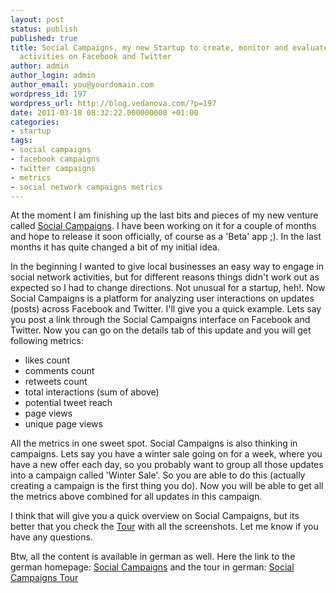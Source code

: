 ```yaml
---
layout: post
status: publish
published: true
title: Social Campaigns, my new Startup to create, monitor and evaluate social network
  activities on Facebook and Twitter
author: admin
author_login: admin
author_email: you@yourdomain.com
wordpress_id: 197
wordpress_url: http://blog.vedanova.com/?p=197
date: 2011-03-18 08:32:22.000000000 +01:00
categories:
- startup
tags:
- social campaigns
- facebook campaigns
- twitter campaigns
- metrics
- social network campaigns metrics
---
```


At the moment I am finishing up the last bits and pieces of my new venture called <a title="Social Campaigns" href="http://www.social-campaigns.com">Social Campaigns</a>. I have been working on it for a couple of months and hope to release it soon officially, of course as a 'Beta' app ;). In the last months it has quite changed a bit of my initial idea.

In the beginning I wanted to give local businesses an easy way to engage in social network activities, but for different reasons things didn't work out as expected so I had to change directions. Not unusual for a startup, heh!. Now Social Campaigns is a platform for analyzing user interactions on updates (posts) across Facebook and Twitter. I'll give you a quick example. Lets say you post a link through the Social Campaigns interface on Facebook and Twitter. Now you can go on the details tab of this update and you will get following metrics:
<ul>
	<li>likes count</li>
	<li>comments count</li>
	<li>retweets count</li>
	<li>total interactions (sum of above)</li>
	<li>potential tweet reach</li>
	<li>page views</li>
	<li>unique page views</li>
</ul>
All the metrics in one sweet spot. Social Campaigns is also thinking in campaigns. Lets say you have a winter sale going on for a week, where you have a new offer each day, so you probably want to group all those updates into a campaign called 'Winter Sale'. So you are able to do this (actually creating a campaign is the first thing you do). Now you will be able to get all the metrics above combined for all updates in this campaign.

I think that will give you a quick overview on Social Campaigns, but its better that you check the <a title="Tour" href="http://social-campaigns.com/en/help/intro">Tour</a> with all the screenshots. Let me know if you have any questions.

Btw, all the content is available in german as well. Here the link to the german homepage: <a title="social campaigns in german" href="http://social-campaigns.com/de">Social Campaigns</a> and the tour in german: <a title="Tour in German" href="http://social-campaigns.com/de/help/intro">Social Campaigns Tour</a>
